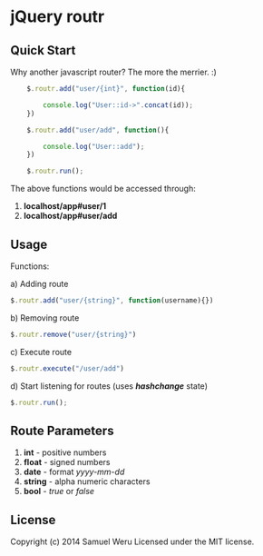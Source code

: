 jQuery routr
============

## Quick Start

Why another javascript router? The more the merrier. :)

```js
	$.routr.add("user/{int}", function(id){

		console.log("User::id->".concat(id));
	})

	$.routr.add("user/add", function(){

		console.log("User::add");
	})

	$.routr.run();
```

The above functions would be accessed through:

1. **localhost/app#user/1**
2. **localhost/app#user/add**

## Usage

Functions:

a) Adding route
```js
$.routr.add("user/{string}", function(username){})
```
b) Removing route
```js
$.routr.remove("user/{string}")
```
c) Execute route
```js
$.routr.execute("/user/add")
```
d) Start listening for routes (uses ***hashchange*** state)
```js
$.routr.run();
```

## Route Parameters

1. **int** - positive numbers
2. **float** - signed numbers
3. **date** - format *yyyy-mm-dd*
4. **string** - alpha numeric characters
5. **bool** - *true* or *false*

## License

Copyright (c) 2014 Samuel Weru
Licensed under the MIT license.